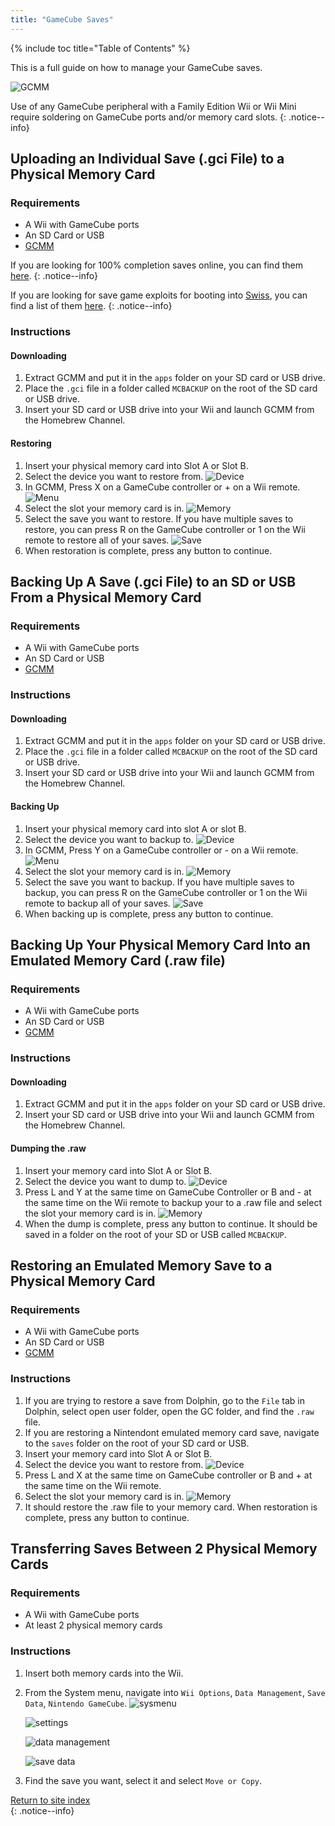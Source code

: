 ```yaml
---
title: "GameCube Saves"
---
```


{% include toc title="Table of Contents" %}

This is a full guide on how to manage your GameCube saves.

![GCMM](/images/homebrew/gcsaves/gcmm.png)

Use of any GameCube peripheral with a Family Edition Wii or Wii Mini require soldering on GameCube ports and/or memory card slots.
{: .notice--info}

## Uploading an Individual Save (.gci File) to a Physical Memory Card

### Requirements

* A Wii with GameCube ports
* An SD Card or USB
* [GCMM](https://oscwii.org/library/app/gcmm)

If you are looking for 100% completion saves online, you can find them [here](https://gamefaqs.gamespot.com/).
{: .notice--info}

If you are looking for save game exploits for booting into [Swiss](https://github.com/emukidid/swiss-gc/releases), you can find a list of them [here](https://www.gc-forever.com/wiki/index.php?title=Booting_homebrew#Game_Save_Exploits).
{: .notice--info}

### Instructions

#### Downloading

1. Extract GCMM and put it in the `apps` folder on your SD card or USB drive.
1. Place the `.gci` file in a folder called `MCBACKUP` on the root of the SD card or USB drive.
1. Insert your SD card or USB drive into your Wii and launch GCMM from the Homebrew Channel.

#### Restoring

1. Insert your physical memory card into Slot A or Slot B.
1. Select the device you want to restore from.
    ![Device](/images/homebrew/gcsaves/gcmm-select-device.jpg)
1. In GCMM, Press X on a GameCube controller or + on a Wii remote.
    ![Menu](/images/homebrew/gcsaves/gcmm-menu.jpg)
1. Select the slot your memory card is in.
    ![Memory](/images/homebrew/gcsaves/gcmm-mem-select.jpg)
1. Select the save you want to restore. If you have multiple saves to restore, you can press R on the GameCube controller or 1 on the Wii remote to restore all of your saves.
    ![Save](/images/homebrew/gcsaves/gcmm-select-save.jpg)
1. When restoration is complete, press any button to continue.

## Backing Up A Save (.gci File) to an SD or USB From a Physical Memory Card

### Requirements

* A Wii with GameCube ports
* An SD Card or USB
* [GCMM](https://oscwii.org/library/app/gcmm)

### Instructions

#### Downloading

1. Extract GCMM and put it in the `apps` folder on your SD card or USB drive.
1. Place the `.gci` file in a folder called `MCBACKUP` on the root of the SD card or USB drive.
1. Insert your SD card or USB drive into your Wii and launch GCMM from the Homebrew Channel.

#### Backing Up

1. Insert your physical memory card into slot A or slot B.
1. Select the device you want to backup to.
    ![Device](/images/homebrew/gcsaves/gcmm-select-device.jpg)
1. In GCMM, Press Y on a GameCube controller or - on a Wii remote.
    ![Menu](/images/homebrew/gcsaves/gcmm-menu.jpg)
1. Select the slot your memory card is in.
    ![Memory](/images/homebrew/gcsaves/gcmm-mem-select.jpg)
1. Select the save you want to backup. If you have multiple saves to backup, you can press R on the GameCube controller or 1 on the Wii remote to backup all of your saves.
    ![Save](/images/homebrew/gcsaves/gcmm-select-save.jpg)
1. When backing up is complete, press any button to continue.

## Backing Up Your Physical Memory Card Into an Emulated Memory Card (.raw file)

### Requirements

* A Wii with GameCube ports
* An SD Card or USB
* [GCMM](https://oscwii.org/library/app/gcmm)

### Instructions

#### Downloading

1. Extract GCMM and put it in the `apps` folder on your SD card or USB drive.
1. Insert your SD card or USB drive into your Wii and launch GCMM from the Homebrew Channel.

#### Dumping the .raw

1. Insert your memory card into Slot A or Slot B.
1. Select the device you want to dump to.
    ![Device](/images/homebrew/gcsaves/gcmm-select-device.jpg)
1. Press L and Y at the same time on GameCube Controller or B and - at the same time on the Wii remote to backup your to a .raw file and select the slot your memory card is in.
    ![Memory](/images/homebrew/gcsaves/gcmm-mem-select.jpg)
1. When the dump is complete, press any button to continue. It should be saved in a folder on the root of your SD or USB called `MCBACKUP`.

## Restoring an Emulated Memory Save to a Physical Memory Card

### Requirements

* A Wii with GameCube ports
* An SD Card or USB
* [GCMM](https://oscwii.org/library/app/gcmm)

### Instructions

1. If you are trying to restore a save from Dolphin, go to the `File` tab in Dolphin, select open user folder, open the GC folder, and find the `.raw` file.
1. If you are restoring a Nintendont emulated memory card save, navigate to the `saves` folder on the root of your SD card or USB.
1. Insert your memory card into Slot A or Slot B.
1. Select the device you want to restore from.
    ![Device](/images/homebrew/gcsaves/gcmm-select-device.jpg)
1. Press L and X at the same time on GameCube controller or B and + at the same time on the Wii remote.
1. Select the slot your memory card is in.
    ![Memory](/images/homebrew/gcsaves/gcmm-mem-select.jpg)
1. It should restore the .raw file to your memory card. When restoration is complete, press any button to continue.

## Transferring Saves Between 2 Physical Memory Cards

### Requirements

* A Wii with GameCube ports
* At least 2 physical memory cards

### Instructions

1. Insert both memory cards into the Wii.
1. From the System menu, navigate into `Wii Options`, `Data Management`, `Save Data`, `Nintendo GameCube`.
    ![sysmenu](/images/homebrew/gcsaves/sysmenu.jpg) <br>

    ![settings](/images/homebrew/gcsaves/settings.jpg) <br>

    ![data management](/images/homebrew/gcsaves/data-management.jpg) <br>

    ![save data](/images/homebrew/gcsaves/save-data.jpg)

1. Find the save you want, select it and select `Move or Copy`.

[Return to site index](site-navigation)<br>
{: .notice--info}
